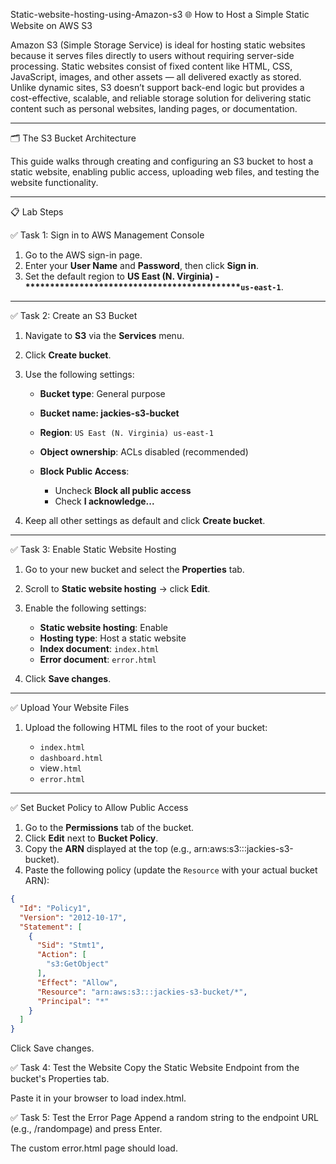 Static-website-hosting-using-Amazon-s3
🌐 How to Host a Simple Static Website on AWS S3

Amazon S3 (Simple Storage Service) is ideal for hosting static websites because it serves files directly to users without requiring server-side processing. Static websites consist of fixed content like HTML, CSS, JavaScript, images, and other assets — all delivered exactly as stored. Unlike dynamic sites, S3 doesn’t support back-end logic but provides a cost-effective, scalable, and reliable storage solution for delivering static content such as personal websites, landing pages, or documentation.

---

🗂️ The S3 Bucket Architecture

This guide walks through creating and configuring an S3 bucket to host a static website, enabling public access, uploading web files, and testing the website functionality.

---

📋 Lab Steps

✅ Task 1: Sign in to AWS Management Console

1. Go to the AWS sign-in page.
2. Enter your **User Name** and **Password**, then click **Sign in**.
3. Set the default region to **US East (N. Virginia) - \*\*\*\*\*\*\*\*\*\*\*\*\*\*\*\*\*\*\*\*\*\*\*\*\*\*\*\*\*\*\*\*\*\*\*\*\*\*\*\*\*\*\*\*`us-east-1`**.

---

✅ Task 2: Create an S3 Bucket

1. Navigate to **S3** via the **Services** menu.

2. Click **Create bucket**.

3. Use the following settings:

   * **Bucket type**: General purpose
   * **Bucket name: jackies-s3-bucket**
   * **Region**: `US East (N. Virginia) us-east-1`
   * **Object ownership**: ACLs disabled (recommended)
   * **Block Public Access**:

     * Uncheck **Block all public access**
     * Check **I acknowledge...**

4. Keep all other settings as default and click **Create bucket**.

---

✅ Task 3: Enable Static Website Hosting

1. Go to your new bucket and select the **Properties** tab.

2. Scroll to **Static website hosting** → click **Edit**.

3. Enable the following settings:

   * **Static website hosting**: Enable
   * **Hosting type**: Host a static website
   * **Index document**: `index.html`
   * **Error document**: `error.html`

4. Click **Save changes**.

---

✅ Upload Your Website Files

1. Upload the following HTML files to the root of your bucket:

   * `index.html`
   * `dashboard.html`
   * view`.html`
   * `error.html`

---

✅ Set Bucket Policy to Allow Public Access

1. Go to the **Permissions** tab of the bucket.
2. Click **Edit** next to **Bucket Policy**.
3. Copy the **ARN** displayed at the top (e.g., arn\:aws\:s3:::jackies-s3-bucket).
4. Paste the following policy (update the `Resource` with your actual bucket ARN):

```json
{
  "Id": "Policy1",
  "Version": "2012-10-17",
  "Statement": [
    {
      "Sid": "Stmt1",
      "Action": [
        "s3:GetObject"
      ],
      "Effect": "Allow",
      "Resource": "arn:aws:s3:::jackies-s3-bucket/*",
      "Principal": "*"
    }
  ]
}
```
Click Save changes.

✅ Task 4: Test the Website
Copy the Static Website Endpoint from the bucket's Properties tab.

Paste it in your browser to load index.html.

✅ Task 5: Test the Error Page
Append a random string to the endpoint URL (e.g., /randompage) and press Enter.

The custom error.html page should load.


